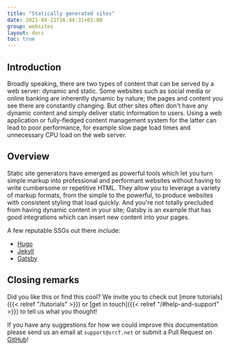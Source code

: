 ```yaml
---
title: "Statically generated sites"
date: 2021-04-21T16:44:31+01:00
group: websites
layout: docs
toc: true
---
```


## Introduction

Broadly speaking, there are two types of content that can be served by a web server: dynamic and static. Some websites such as social media or online banking are inherently dynamic by nature; the pages and content you see there are constantly changing. But other sites often don't have any dynamic content and simply deliver static information to users. Using a web application or fully-fledged content management system for the latter can lead to poor performance, for example slow page load times and unnecessary CPU load on the web server.

## Overview

Static site generators have emerged as powerful tools which let you turn simple markup into professional and performant websites without having to write cumbersome or repetitive HTML. They allow you to leverage a variety of markup formats, from the simple to the powerful, to produce websites with consistent styling that load quickly. And you're not totally precluded from having dynamic content in your site; Gatsby is an example that has good integrations which can insert new content into your pages.

A few reputable SSGs out there include:

* [Hugo](https://gohugo.io) 
* [Jekyll](https://jekyllrb.com)
* [Gatsby](https://www.gatsbyjs.com)

## Closing remarks

Did you like this or find this cool? We invite you to check out [more tutorials]({{< relref "/tutorials" >}}) or [get in touch]({{< relref "/#help-and-support" >}}) to tell us what you thought!

If you have any suggestions for how we could improve this documentation please send us an email at `support@srcf.net` or submit a Pull Request on [GitHub](https://github.com/SRCF/docs)!
